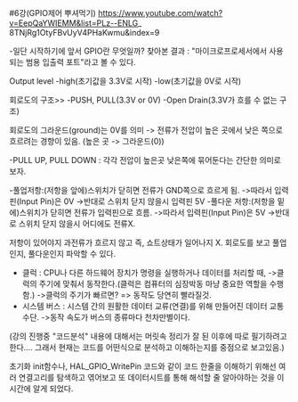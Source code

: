 #6강(GPIO제어 뿌셔먹기)
https://www.youtube.com/watch?v=EepQaYWIEMM&list=PLz--ENLG_
8TNjRg1OtyFBvUyV4PHaKwmu&index=9

-일단 시작하기에 앞서 GPIO란 무엇일까?
찾아본 결과 : "마이크로프로세서에서 사용되는 범용 입출력 포트"라고 볼 수 있다.

Output level 
-high(초기값을 3.3V로 시작)
-low(초기값을 0V로 시작)


회로도의 구조>>
-PUSH, PULL(3.3V or 0V)
-Open Drain(3.3V가 흐를 수 없는 구조)

회로도의 그라운드(ground)는 0V를 의미
-> 전류가 전압이 높은 곳에서 낮은 쪽으로 흐르려는 경향이 있음.
(높은 곳 -> 그라운드(0))

-PULL UP, PULL DOWN : 각각 전압이 높은곳 낮은쪽에 묶어둔다는 간단한 의미로 보자.

-풀업저항:(저항을 앞에)스위치가 닫히면 전류가 GND쪽으로 흐르게 됨.
		->따라서 입력핀(Input Pin)은 0V 
		->반대로 스위치 닫지 않을시 입력핀 5V
-풀다운 저항:(저항을 밑에)스위치가 닫히면 전류가 입력핀으로 흐름.
		->따라서 입력핀(Input Pin)은 5V
		->반대로 스위치 닫지 않을시 어디에도 전류X.

저항이 있어야지 과전류가 흐르지 않고 즉, 쇼트상태가 일어나지 X.
회로도를 보고 풀업인지, 풀다운인지 파악할 수 있다.

- 클럭 : CPU나 다른 하드웨어 장치가 명령을 실행하거나 데이터를 처리할 때,
		->클럭의 주기에 맞춰서 동작한다.(클럭은 컴퓨터의 심장박동 마냥 중요한 역할을 수행함.)
		->클럭의 주기가 빠르면? => 동작도 당연히 빨라질것.
- 시스템 버스 : 시스템 간의 원활한 데이터 교류(연결)를 위해 만들어진 데이터 교통수단.
	->동작 속도가 버스의 종류마다 천차만별이다.

(강의 진행중 "코드분석" 내용에 대해서는 머릿속 정리가 잘 된 이후에 따로 필기하려고 한다.... 그래서 현재는 코드를 어떤식으로 분석하고 이해하는지를 중점으로 보고있음.)

초기화 init함수나, HAL_GPIO_WritePin 코드와 같이 코드 한줄을 이해하기 위해선
여러 연결고리를 탐색하고 엮어보고 또 데이터시트를 통해 해석할 줄 알아야하는 것을 이시간에 알게 되었다.